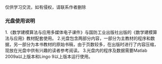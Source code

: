 仅供学习交流，如有侵权，请联系作者删除

### 光盘使用说明
1.《数学建模算法与应用多媒体电子课件》与国防工业出版社出版的《数学建模算法与应用》教材配套使用。
2.光盘包含两部分内容，一部分为主教材的程序和数据，另一部分为本书教材的原始书稿，由于页数较多，在出版时进行了内容压缩，现放在光盘中供有兴趣的读者参考阅读。
3.光盘内的程序及数据需要Matlab 2009a以上版本和Lingo 9以上版本运行使用。